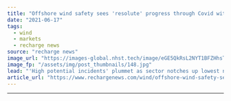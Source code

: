 ```yaml
---
title: "Offshore wind safety sees 'resolute' progress through Covid with record construction hours"
date: "2021-06-17"
tags: 
  - wind
  - markets
  - recharge news
source: "recharge news"
image_url: "https://images-global.nhst.tech/image/eGE5QkRsL2NYT1BFZHhsTnJsQ1RKWE1kVFZLV0FCY09DQUhKM1pKVktRbz0=/nhst/binary/d5cb0a4907f9cc274f4705c9b8fe76e3"
image_fp: "/assets/img/post_thumbnails/148.jpg"
lead: "'High potential incidents' plummet as sector notches up lowest number of 'recordable' injuries in its history, latest G+ figures show"
article_url: "https://www.rechargenews.com/wind/offshore-wind-safety-sees-resolute-progress-through-covid-with-record-construction-hours/2-1-1026959"
---
```


---
